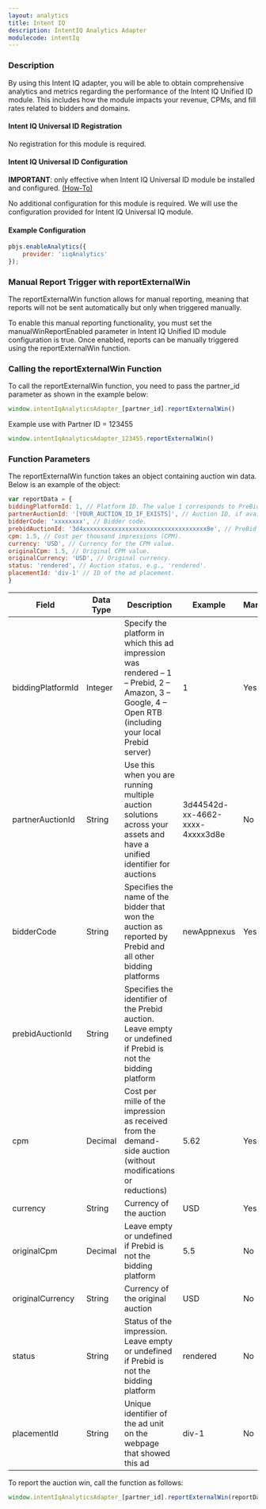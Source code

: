```yaml
---
layout: analytics
title: Intent IQ
description: IntentIQ Analytics Adapter
modulecode: intentIq
---
```


### Description

By using this Intent IQ adapter, you will be able to obtain comprehensive analytics and metrics regarding the performance of the Intent IQ Unified ID module. This includes how the module impacts your revenue, CPMs, and fill rates related to bidders and domains.

#### Intent IQ Universal ID Registration

No registration for this module is required.

#### Intent IQ Universal ID Configuration

**IMPORTANT**: only effective when Intent IQ Universal ID module be installed and configured. [(How-To)](https://docs.prebid.org/dev-docs/modules/userid-submodules/intentiq.html)

No additional configuration for this module is required. We will use the configuration provided for Intent IQ Universal IQ module.

#### Example Configuration

```js
pbjs.enableAnalytics({
    provider: 'iiqAnalytics'
});
```



### Manual Report Trigger with reportExternalWin

The reportExternalWin function allows for manual reporting, meaning that reports will not be sent automatically but only when triggered manually.

To enable this manual reporting functionality, you must set the manualWinReportEnabled parameter in Intent IQ Unified ID module configuration is true. Once enabled, reports can be manually triggered using the reportExternalWin function.


### Calling the reportExternalWin Function

To call the reportExternalWin function, you need to pass the partner_id parameter as shown in the example below:

```js
window.intentIqAnalyticsAdapter_[partner_id].reportExternalWin()
```
Example use with Partner ID = 123455

```js
window.intentIqAnalyticsAdapter_123455.reportExternalWin()
```

### Function Parameters

The reportExternalWin function takes an object containing auction win data. Below is an example of the object:

```js
var reportData = {
biddingPlatformId: 1, // Platform ID. The value 1 corresponds to PreBid.
partnerAuctionId: '[YOUR_AUCTION_ID_IF_EXISTS]', // Auction ID, if available.
bidderCode: 'xxxxxxxx', // Bidder code.
prebidAuctionId: '3d4xxxxxxxxxxxxxxxxxxxxxxxxxxxxxxxxxxx8e', // PreBid auction ID.
cpm: 1.5, // Cost per thousand impressions (CPM).
currency: 'USD', // Currency for the CPM value.
originalCpm: 1.5, // Original CPM value.
originalCurrency: 'USD', // Original currency.
status: 'rendered', // Auction status, e.g., 'rendered'.
placementId: 'div-1' // ID of the ad placement.
}
```

| Field              | Data Type | Description                                                                                                                                      | Example                       | Mandatory |
|--------------------|-----------|--------------------------------------------------------------------------------------------------------------------------------------------------|-------------------------------|-----------|
| biddingPlatformId   | Integer   | Specify the platform in which this ad impression was rendered – 1 – Prebid, 2 – Amazon, 3 – Google, 4 – Open RTB (including your local Prebid server) | 1                             | Yes       |
| partnerAuctionId    | String    | Use this when you are running multiple auction solutions across your assets and have a unified identifier for auctions                            | 3d44542d-xx-4662-xxxx-4xxxx3d8e | No        |
| bidderCode          | String    | Specifies the name of the bidder that won the auction as reported by Prebid and all other bidding platforms                                       | newAppnexus                   | Yes       |
| prebidAuctionId     | String    | Specifies the identifier of the Prebid auction. Leave empty or undefined if Prebid is not the bidding platform                                   |                               |         |
| cpm                 | Decimal   | Cost per mille of the impression as received from the demand-side auction (without modifications or reductions)                                   | 5.62                          | Yes       |
| currency            | String    | Currency of the auction                                                                                                                          | USD                           | Yes       |
| originalCpm         | Decimal   | Leave empty or undefined if Prebid is not the bidding platform                                                                                    | 5.5                           | No        |
| originalCurrency    | String    | Currency of the original auction                                                                                                                 | USD                           | No        |
| status              | String    | Status of the impression. Leave empty or undefined if Prebid is not the bidding platform                                                          | rendered                      | No        |
| placementId         | String    | Unique identifier of the ad unit on the webpage that showed this ad                                                                               | div-1                         | No        |


To report the auction win, call the function as follows:

```js
window.intentIqAnalyticsAdapter_[partner_id].reportExternalWin(reportData)
```
